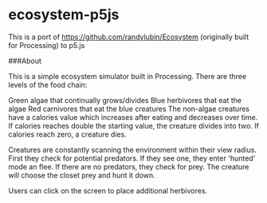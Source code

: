 ecosystem-p5js
==============

This is a port of https://github.com/randylubin/Ecosystem (originally built for Processing) to p5.js

###About

This is a simple ecosystem simulator built in Processing. There are three levels of the food chain:

Green algae that continually grows/divides
Blue herbivores that eat the algae
Red carnivores that eat the blue creatures
The non-algae creatures have a calories value which increases after eating and decreases over time. If calories reaches double the starting value, the creature divides into two. If calories reach zero, a creature dies.

Creatures are constantly scanning the environment within their view radius. First they check for potential predators. If they see one, they enter 'hunted' mode an flee. If there are no predators, they check for prey. The creature will choose the closet prey and hunt it down.

Users can click on the screen to place additional herbivores.
